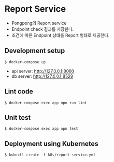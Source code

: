 # Report Service

- Pongpong의 Report service
- Endpoint check 결과를 저장한다.
- 조건에 따른 Endpoint 상태를 Report 형태로 제공한다.

## Development setup
```
$ docker-compose up
```
- api server: http://127.0.0.1:8000
- db server: http://127.0.0.1:8529

## Lint code
```
$ docker-compose exec app npm run lint
```

## Unit test
```
$ docker-compose exec app npm test
```

## Deployment using Kubernetes
```
$ kubectl create -f k8s/report-service.yml
```
